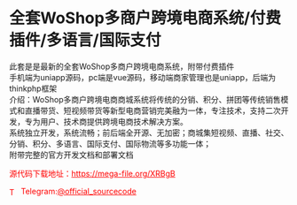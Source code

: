 # 全套WoShop多商户跨境电商系统/付费插件/多语言/国际支付

此套是是最新的全套WoShop多商户跨境电商系统，附带付费插件<br>手机端为uniapp源码，pc端是vue源码，移动端商家管理也是uniapp，后端为thinkphp框架<br>介绍：WoShop多商户跨境电商商城系统将传统的分销、积分、拼团等传统销售模式和直播带货、短视频带货等新型电商营销完美融为一体，专注技术，支持二次开发，专为用户、技术商提供跨境电商技术解决方案。<br>系统独立开发，系统流畅；前后端全开源、无加密；商城集短视频、直播、社交、分销、积分、多语言、国际支付、国际物流等多功能一体；<br>附带完整的官方开发文档和部署文档<br>


<p style="color: red;">源代码下载地址：<a href="https://mega-file.org/XRBgB" style="color: red;">https://mega-file.org/XRBgB</a></p><p style="color: red;"><img src="https://cdn-icons-png.flaticon.com/512/2111/2111646.png" alt="Telegram Icon" style="width: 16px; vertical-align: middle; margin-right: 5px;">Telegram:<a href="https://t.me/official_sourcecode" style="color: red;">@official_sourcecode</a></p>
